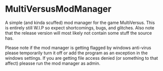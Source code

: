 # MultiVersusModManager
A simple (and kinda scuffed) mod manager for the game MultiVersus.
This is entirely still W.I.P so expect shortcomings, bugs, and glitches.
Also note that the release version will most likely not contain some stuff the source has.

Please note if the mod manager is getting flagged by windows anti-virus please temporarily turn it off or add the program as an exception in the windows settings. 
If you are getting file access denied (or something to that affect) pleasse run the mod manager as admin.
